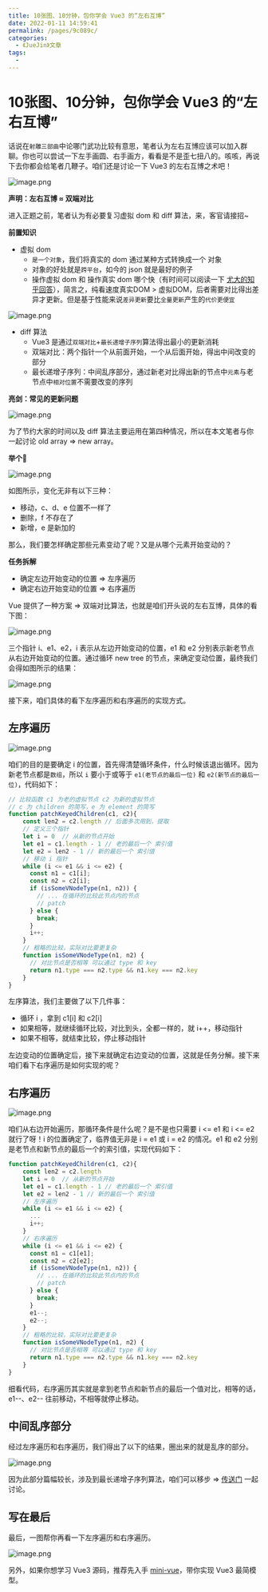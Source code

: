 ```yaml
---
title: 10张图、10分钟，包你学会 Vue3 的“左右互博”
date: 2022-01-11 14:59:41
permalink: /pages/9c089c/
categories:
  - 《JueJin》文章
tags:
  - 
---
```


# 10张图、10分钟，包你学会 Vue3 的“左右互博”

话说在`射雕三部曲`中论哪门武功比较有意思，笔者认为左右互博应该可以加入群聊。你也可以尝试一下左手画圆、右手画方，看看是不是歪七扭八的。咳咳，再说下去你都会给笔者几鞭子。咱们还是讨论一下 Vue3 的左右互博之术吧！

![image.png](https://p3-juejin.byteimg.com/tos-cn-i-k3u1fbpfcp/c49cd738d3b04716ab038d07738f775b~tplv-k3u1fbpfcp-watermark.image?)

**声明：左右互博 ≈ 双端对比**

进入正题之前，笔者认为有必要复习虚拟 dom 和 diff 算法，来，客官请接招~

**前置知识**

- 虚拟 dom
  - `是一个对象`，我们将真实的 dom 通过某种方式转换成一个 对象
  - 对象的好处就是`跨平台`，如今的 json 就是最好的例子
  - 操作虚拟 dom 和 操作真实 dom 哪个快（有时间可以阅读一下 [尤大的知乎回答](https://www.zhihu.com/question/31809713)），简言之，纯看速度真实DOM > 虚拟DOM，后者需要对比得出差异才更新。但是基于性能来说`差异更新`要比`全量更新`产生的`代价更便宜`

![image.png](https://p3-juejin.byteimg.com/tos-cn-i-k3u1fbpfcp/62de6f2f6eff42c08a6a4fa354405a46~tplv-k3u1fbpfcp-watermark.image?)

- diff 算法
  - Vue3 是通过`双端对比`+`最长递增子序列`算法得出最小的更新消耗
  - 双端对比：两个指针一个从前面开始，一个从后面开始，得出中间改变的部分
  - 最长递增子序列：中间乱序部分，通过新老对比得出新的节点中`元素`与老节点中`相对位置`不需要改变的序列

**亮剑：常见的更新问题**

![image.png](https://p9-juejin.byteimg.com/tos-cn-i-k3u1fbpfcp/faeab34c60974332bb3293369e440b18~tplv-k3u1fbpfcp-watermark.image?)

为了节约大家的时间以及 diff 算法主要运用在第四种情况，所以在本文笔者与你一起讨论 old array => new array。

**举个🌰**

![image.png](https://p3-juejin.byteimg.com/tos-cn-i-k3u1fbpfcp/a7c5ec73ef524371a72f8b5bf96fbd20~tplv-k3u1fbpfcp-watermark.image?)

如图所示，变化无非有以下三种：

- 移动，c、d、e 位置不一样了
- 删除，f 不存在了
- 新增，e 是新加的

那么，我们要怎样确定那些元素变动了呢？又是从哪个元素开始变动的？

**任务拆解**

- 确定左边开始变动的位置 => 左序遍历
- 确定右边开始变动的位置 => 右序遍历

Vue 提供了一种方案 => 双端对比算法，也就是咱们开头说的左右互博，具体的看下图：

![image.png](https://p6-juejin.byteimg.com/tos-cn-i-k3u1fbpfcp/4dde9376a25749be97f8b8770d3d7355~tplv-k3u1fbpfcp-watermark.image?)

三个指针 i、e1、e2，i 表示从左边开始变动的位置，e1 和 e2 分别表示新老节点从右边开始变动的位置。通过循环 new tree 的节点，来确定变动位置，最终我们会得如图所示的结果：

![image.png](https://p1-juejin.byteimg.com/tos-cn-i-k3u1fbpfcp/de97c29726fb4b3aa651b2b140d8db59~tplv-k3u1fbpfcp-watermark.image?)

接下来，咱们具体的看下左序遍历和右序遍历的实现方式。

## 左序遍历

![image.png](https://p6-juejin.byteimg.com/tos-cn-i-k3u1fbpfcp/b9d16241db4148cf9ec13fa7ed6c6b65~tplv-k3u1fbpfcp-watermark.image?)

咱们的目的是要确定 i 的位置，首先得清楚循环条件，什么时候该退出循环。因为新老节点都是`数组`，所以 `i` 要小于或等于 `e1(老节点的最后一位)` 和 `e2(新节点的最后一位)`，代码如下：

```js
// 比较函数 c1 为老的虚拟节点 c2 为新的虚拟节点
// c 为 children 的简写，e 为 element 的简写
function patchKeyedChildren(c1, c2){
    const len2 = c2.length // 后面多次用到，提取
    // 定义三个指针
    let i = 0  // 从新的节点开始
    let e1 = c1.length - 1 // 老的最后一个 索引值
    let e2 = len2 - 1 // 新的最后一个 索引值
    // 移动 i 指针
    while (i <= e1 && i <= e2) {
      const n1 = c1[i];
      const n2 = c2[i];
      if (isSomeVNodeType(n1, n2)) {
        // ... 在循环的比较此节点内的节点
        // patch
      } else {
        break;
      }
      i++;
    }
    // 粗略的比较，实际对比要更复杂
    function isSomeVNodeType(n1, n2) {
      // 对比节点是否相等 可以通过 type 和 key
      return n1.type === n2.type && n1.key === n2.key
    }
}
```

左序算法，我们主要做了以下几件事：

- 循环 i ，拿到 c1[i] 和 c2[i]
- 如果相等，就继续循环比较，对比到头，全都一样的，就 i++，移动指针
- 如果不相等，就结束比较，停止移动指针

左边变动的位置确定后，接下来就确定右边变动的位置，这就是任务分解。接下来咱们看下右序遍历是如何实现的呢？

## 右序遍历

![image.png](https://p1-juejin.byteimg.com/tos-cn-i-k3u1fbpfcp/638102b21cde4c3a8057b5045cf9df50~tplv-k3u1fbpfcp-watermark.image?)

咱们从右边开始遍历，那循环条件是什么呢？是不是也只需要 i <= e1 和 i <= e2 就行了呀！i 的位置确定了，临界值无非是 i = e1 或 i = e2 的情况。e1 和 e2 分别是老节点和新节点的最后一个的索引值，实现代码如下：

```js
function patchKeyedChildren(c1, c2){
    const len2 = c2.length 
    let i = 0  // 从新的节点开始
    let e1 = c1.length - 1 // 老的最后一个 索引值
    let e2 = len2 - 1 // 新的最后一个 索引值
    // 左序遍历
    while (i <= e1 && i <= e2) {
      ...
      i++;
    }
    // 右序遍历
    while (i <= e1 && i <= e2) {
      const n1 = c1[e1];
      const n2 = c2[e2];
      if (isSomeVNodeType(n1, n2)) {
        // ... 在循环的比较此节点内的节点
        // patch
      } else {
        break;
      }
      e1--;
      e2--;
    }
    // 粗略的比较，实际对比要更复杂
    function isSomeVNodeType(n1, n2) {
      // 对比节点是否相等 可以通过 type 和 key
      return n1.type === n2.type && n1.key === n2.key
    }
}
```

细看代码，右序遍历其实就是拿到老节点和新节点的最后一个值对比，相等的话，e1--、e2-- 往前移动，不相等就停止移动。

## 中间乱序部分

经过左序遍历和右序遍历，我们得出了以下的结果，圈出来的就是乱序的部分。

![image.png](https://p1-juejin.byteimg.com/tos-cn-i-k3u1fbpfcp/de97c29726fb4b3aa651b2b140d8db59~tplv-k3u1fbpfcp-watermark.image?)

因为此部分篇幅较长，涉及到最长递增子序列算法，咱们可以移步 => [传送门](https://juejin.cn/post/7054055241704013831) 一起讨论。

## 写在最后

最后，一图帮你再看一下左序遍历和右序遍历。

![image.png](https://p1-juejin.byteimg.com/tos-cn-i-k3u1fbpfcp/f15abebeed714ffc958adee485047941~tplv-k3u1fbpfcp-watermark.image?)

另外，如果你想学习 Vue3 源码，推荐先入手 [mini-vue](https://github.com/cuixiaorui/mini-vue)，带你实现 Vue3 最简模型。